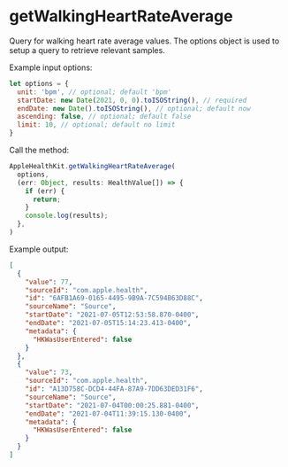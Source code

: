 # getWalkingHeartRateAverage

Query for walking heart rate average values. The options object is used to setup a query to retrieve relevant samples.

Example input options:

```javascript
let options = {
  unit: 'bpm', // optional; default 'bpm'
  startDate: new Date(2021, 0, 0).toISOString(), // required
  endDate: new Date().toISOString(), // optional; default now
  ascending: false, // optional; default false
  limit: 10, // optional; default no limit
}
```

Call the method:

```javascript
AppleHealthKit.getWalkingHeartRateAverage(
  options,
  (err: Object, results: HealthValue[]) => {
    if (err) {
      return;
    }
    console.log(results);
  },
)
```

Example output:

```json
[
  {
    "value": 77,
    "sourceId": "com.apple.health",
    "id": "6AFB1A69-0165-4495-9B9A-7C594B63D88C",
    "sourceName": "Source",
    "startDate": "2021-07-05T12:53:58.870-0400",
    "endDate": "2021-07-05T15:14:23.413-0400",
    "metadata": {
      "HKWasUserEntered": false
    }
  },
  {
    "value": 73,
    "sourceId": "com.apple.health",
    "id": "A13D758C-DCD4-44FA-87A9-7DD63DED31F6",
    "sourceName": "Source",
    "startDate": "2021-07-04T00:00:25.881-0400",
    "endDate": "2021-07-04T11:39:15.130-0400",
    "metadata": {
      "HKWasUserEntered": false
    }
  }
]
```
